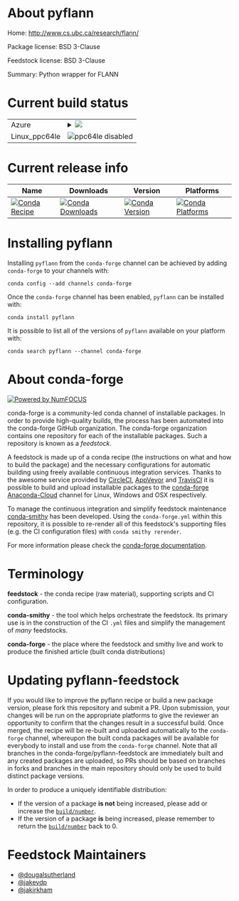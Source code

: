 About pyflann
=============

Home: http://www.cs.ubc.ca/research/flann/

Package license: BSD 3-Clause

Feedstock license: BSD 3-Clause

Summary: Python wrapper for FLANN



Current build status
====================


<table>
    
  <tr>
    <td>Azure</td>
    <td>
      <details>
        <summary>
          <a href="https://dev.azure.com/conda-forge/feedstock-builds/_build/latest?definitionId=4897&branchName=master">
            <img src="https://dev.azure.com/conda-forge/feedstock-builds/_apis/build/status/pyflann-feedstock?branchName=master">
          </a>
        </summary>
        <table>
          <thead><tr><th>Variant</th><th>Status</th></tr></thead>
          <tbody><tr>
              <td>linux_python2.7</td>
              <td>
                <a href="https://dev.azure.com/conda-forge/feedstock-builds/_build/latest?definitionId=4897&branchName=master">
                  <img src="https://dev.azure.com/conda-forge/feedstock-builds/_apis/build/status/pyflann-feedstock?branchName=master&jobName=linux&configuration=linux_python2.7" alt="variant">
                </a>
              </td>
            </tr><tr>
              <td>linux_python3.6</td>
              <td>
                <a href="https://dev.azure.com/conda-forge/feedstock-builds/_build/latest?definitionId=4897&branchName=master">
                  <img src="https://dev.azure.com/conda-forge/feedstock-builds/_apis/build/status/pyflann-feedstock?branchName=master&jobName=linux&configuration=linux_python3.6" alt="variant">
                </a>
              </td>
            </tr><tr>
              <td>linux_python3.7</td>
              <td>
                <a href="https://dev.azure.com/conda-forge/feedstock-builds/_build/latest?definitionId=4897&branchName=master">
                  <img src="https://dev.azure.com/conda-forge/feedstock-builds/_apis/build/status/pyflann-feedstock?branchName=master&jobName=linux&configuration=linux_python3.7" alt="variant">
                </a>
              </td>
            </tr><tr>
              <td>linux_python3.8</td>
              <td>
                <a href="https://dev.azure.com/conda-forge/feedstock-builds/_build/latest?definitionId=4897&branchName=master">
                  <img src="https://dev.azure.com/conda-forge/feedstock-builds/_apis/build/status/pyflann-feedstock?branchName=master&jobName=linux&configuration=linux_python3.8" alt="variant">
                </a>
              </td>
            </tr><tr>
              <td>osx_python2.7</td>
              <td>
                <a href="https://dev.azure.com/conda-forge/feedstock-builds/_build/latest?definitionId=4897&branchName=master">
                  <img src="https://dev.azure.com/conda-forge/feedstock-builds/_apis/build/status/pyflann-feedstock?branchName=master&jobName=osx&configuration=osx_python2.7" alt="variant">
                </a>
              </td>
            </tr><tr>
              <td>osx_python3.6</td>
              <td>
                <a href="https://dev.azure.com/conda-forge/feedstock-builds/_build/latest?definitionId=4897&branchName=master">
                  <img src="https://dev.azure.com/conda-forge/feedstock-builds/_apis/build/status/pyflann-feedstock?branchName=master&jobName=osx&configuration=osx_python3.6" alt="variant">
                </a>
              </td>
            </tr><tr>
              <td>osx_python3.7</td>
              <td>
                <a href="https://dev.azure.com/conda-forge/feedstock-builds/_build/latest?definitionId=4897&branchName=master">
                  <img src="https://dev.azure.com/conda-forge/feedstock-builds/_apis/build/status/pyflann-feedstock?branchName=master&jobName=osx&configuration=osx_python3.7" alt="variant">
                </a>
              </td>
            </tr><tr>
              <td>osx_python3.8</td>
              <td>
                <a href="https://dev.azure.com/conda-forge/feedstock-builds/_build/latest?definitionId=4897&branchName=master">
                  <img src="https://dev.azure.com/conda-forge/feedstock-builds/_apis/build/status/pyflann-feedstock?branchName=master&jobName=osx&configuration=osx_python3.8" alt="variant">
                </a>
              </td>
            </tr><tr>
              <td>win_cxx_compilervs2008python2.7</td>
              <td>
                <a href="https://dev.azure.com/conda-forge/feedstock-builds/_build/latest?definitionId=4897&branchName=master">
                  <img src="https://dev.azure.com/conda-forge/feedstock-builds/_apis/build/status/pyflann-feedstock?branchName=master&jobName=win&configuration=win_cxx_compilervs2008python2.7" alt="variant">
                </a>
              </td>
            </tr><tr>
              <td>win_cxx_compilervs2015python3.6</td>
              <td>
                <a href="https://dev.azure.com/conda-forge/feedstock-builds/_build/latest?definitionId=4897&branchName=master">
                  <img src="https://dev.azure.com/conda-forge/feedstock-builds/_apis/build/status/pyflann-feedstock?branchName=master&jobName=win&configuration=win_cxx_compilervs2015python3.6" alt="variant">
                </a>
              </td>
            </tr><tr>
              <td>win_cxx_compilervs2015python3.7</td>
              <td>
                <a href="https://dev.azure.com/conda-forge/feedstock-builds/_build/latest?definitionId=4897&branchName=master">
                  <img src="https://dev.azure.com/conda-forge/feedstock-builds/_apis/build/status/pyflann-feedstock?branchName=master&jobName=win&configuration=win_cxx_compilervs2015python3.7" alt="variant">
                </a>
              </td>
            </tr><tr>
              <td>win_cxx_compilervs2015python3.8</td>
              <td>
                <a href="https://dev.azure.com/conda-forge/feedstock-builds/_build/latest?definitionId=4897&branchName=master">
                  <img src="https://dev.azure.com/conda-forge/feedstock-builds/_apis/build/status/pyflann-feedstock?branchName=master&jobName=win&configuration=win_cxx_compilervs2015python3.8" alt="variant">
                </a>
              </td>
            </tr>
          </tbody>
        </table>
      </details>
    </td>
  </tr>
  <tr>
    <td>Linux_ppc64le</td>
    <td>
      <img src="https://img.shields.io/badge/ppc64le-disabled-lightgrey.svg" alt="ppc64le disabled">
    </td>
  </tr>
</table>

Current release info
====================

| Name | Downloads | Version | Platforms |
| --- | --- | --- | --- |
| [![Conda Recipe](https://img.shields.io/badge/recipe-pyflann-green.svg)](https://anaconda.org/conda-forge/pyflann) | [![Conda Downloads](https://img.shields.io/conda/dn/conda-forge/pyflann.svg)](https://anaconda.org/conda-forge/pyflann) | [![Conda Version](https://img.shields.io/conda/vn/conda-forge/pyflann.svg)](https://anaconda.org/conda-forge/pyflann) | [![Conda Platforms](https://img.shields.io/conda/pn/conda-forge/pyflann.svg)](https://anaconda.org/conda-forge/pyflann) |

Installing pyflann
==================

Installing `pyflann` from the `conda-forge` channel can be achieved by adding `conda-forge` to your channels with:

```
conda config --add channels conda-forge
```

Once the `conda-forge` channel has been enabled, `pyflann` can be installed with:

```
conda install pyflann
```

It is possible to list all of the versions of `pyflann` available on your platform with:

```
conda search pyflann --channel conda-forge
```


About conda-forge
=================

[![Powered by NumFOCUS](https://img.shields.io/badge/powered%20by-NumFOCUS-orange.svg?style=flat&colorA=E1523D&colorB=007D8A)](http://numfocus.org)

conda-forge is a community-led conda channel of installable packages.
In order to provide high-quality builds, the process has been automated into the
conda-forge GitHub organization. The conda-forge organization contains one repository
for each of the installable packages. Such a repository is known as a *feedstock*.

A feedstock is made up of a conda recipe (the instructions on what and how to build
the package) and the necessary configurations for automatic building using freely
available continuous integration services. Thanks to the awesome service provided by
[CircleCI](https://circleci.com/), [AppVeyor](https://www.appveyor.com/)
and [TravisCI](https://travis-ci.org/) it is possible to build and upload installable
packages to the [conda-forge](https://anaconda.org/conda-forge)
[Anaconda-Cloud](https://anaconda.org/) channel for Linux, Windows and OSX respectively.

To manage the continuous integration and simplify feedstock maintenance
[conda-smithy](https://github.com/conda-forge/conda-smithy) has been developed.
Using the ``conda-forge.yml`` within this repository, it is possible to re-render all of
this feedstock's supporting files (e.g. the CI configuration files) with ``conda smithy rerender``.

For more information please check the [conda-forge documentation](https://conda-forge.org/docs/).

Terminology
===========

**feedstock** - the conda recipe (raw material), supporting scripts and CI configuration.

**conda-smithy** - the tool which helps orchestrate the feedstock.
                   Its primary use is in the construction of the CI ``.yml`` files
                   and simplify the management of *many* feedstocks.

**conda-forge** - the place where the feedstock and smithy live and work to
                  produce the finished article (built conda distributions)


Updating pyflann-feedstock
==========================

If you would like to improve the pyflann recipe or build a new
package version, please fork this repository and submit a PR. Upon submission,
your changes will be run on the appropriate platforms to give the reviewer an
opportunity to confirm that the changes result in a successful build. Once
merged, the recipe will be re-built and uploaded automatically to the
`conda-forge` channel, whereupon the built conda packages will be available for
everybody to install and use from the `conda-forge` channel.
Note that all branches in the conda-forge/pyflann-feedstock are
immediately built and any created packages are uploaded, so PRs should be based
on branches in forks and branches in the main repository should only be used to
build distinct package versions.

In order to produce a uniquely identifiable distribution:
 * If the version of a package **is not** being increased, please add or increase
   the [``build/number``](https://conda.io/docs/user-guide/tasks/build-packages/define-metadata.html#build-number-and-string).
 * If the version of a package **is** being increased, please remember to return
   the [``build/number``](https://conda.io/docs/user-guide/tasks/build-packages/define-metadata.html#build-number-and-string)
   back to 0.

Feedstock Maintainers
=====================

* [@dougalsutherland](https://github.com/dougalsutherland/)
* [@jakevdp](https://github.com/jakevdp/)
* [@jakirkham](https://github.com/jakirkham/)

